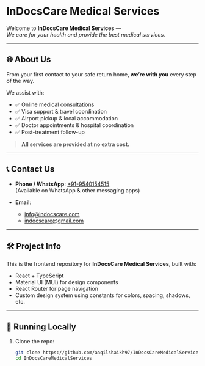 # InDocsCare Medical Services

Welcome to **InDocsCare Medical Services** —  
*We care for your health and provide the best medical services.*

---

## 🌐 About Us

From your first contact to your safe return home, **we’re with you** every step of the way.

We assist with:

- ✅ Online medical consultations
- ✅ Visa support & travel coordination
- ✅ Airport pickup & local accommodation
- ✅ Doctor appointments & hospital coordination
- ✅ Post-treatment follow-up

> **All services are provided at no extra cost.**

---

## 📞 Contact Us

- **Phone / WhatsApp**: [+91-9540154515](tel:+919540154515)  
  (Available on WhatsApp & other messaging apps)

- **Email**:  
  - [info@indocscare.com](mailto:info@indocscare.com)  
  - [indocscare@gmail.com](mailto:indocscare@gmail.com)

---

## 🛠️ Project Info

This is the frontend repository for **InDocsCare Medical Services**, built with:

- React + TypeScript
- Material UI (MUI) for design components
- React Router for page navigation
- Custom design system using constants for colors, spacing, shadows, etc.

---

## 🚀 Running Locally

1. Clone the repo:
   ```bash
   git clone https://github.com/aaqilshaikh97/InDocsCareMedicalServices.git
   cd InDocsCareMedicalServices

